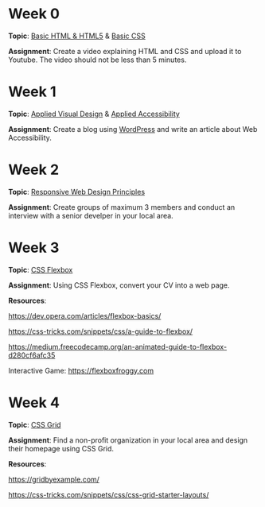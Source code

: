 # Week 0
**Topic**: [Basic HTML & HTML5](https://learn.freecodecamp.org/responsive-web-design/basic-html-and-html5) & [Basic CSS](https://learn.freecodecamp.org/responsive-web-design/basic-css)

**Assignment**: Create a video explaining HTML and CSS and upload it to Youtube. The video should not be less than 5 minutes.

# Week 1
**Topic**: [Applied Visual Design](https://learn.freecodecamp.org/responsive-web-design/applied-visual-design) & [Applied Accessibility](https://learn.freecodecamp.org/responsive-web-design/applied-accessibility)

**Assignment**: Create a blog using [WordPress](wordpress.com) and write an article about Web Accessibility.

# Week 2
**Topic**: [Responsive Web Design Principles](https://learn.freecodecamp.org/responsive-web-design/responsive-web-design-principles)

**Assignment**: Create groups of maximum 3 members and conduct an interview with a senior develper in your local area.

# Week 3
**Topic**: [CSS Flexbox](https://learn.freecodecamp.org/responsive-web-design/css-flexbox)

**Assignment**: Using CSS Flexbox, convert your CV into a web page.

**Resources**: 

https://dev.opera.com/articles/flexbox-basics/

https://css-tricks.com/snippets/css/a-guide-to-flexbox/

https://medium.freecodecamp.org/an-animated-guide-to-flexbox-d280cf6afc35

Interactive Game: https://flexboxfroggy.com

# Week 4
**Topic**: [CSS Grid](https://learn.freecodecamp.org/responsive-web-design/css-grid)

**Assignment**: Find a non-profit organization in your local area and design their homepage using CSS Grid.

**Resources**: 

https://gridbyexample.com/

https://css-tricks.com/snippets/css/css-grid-starter-layouts/

